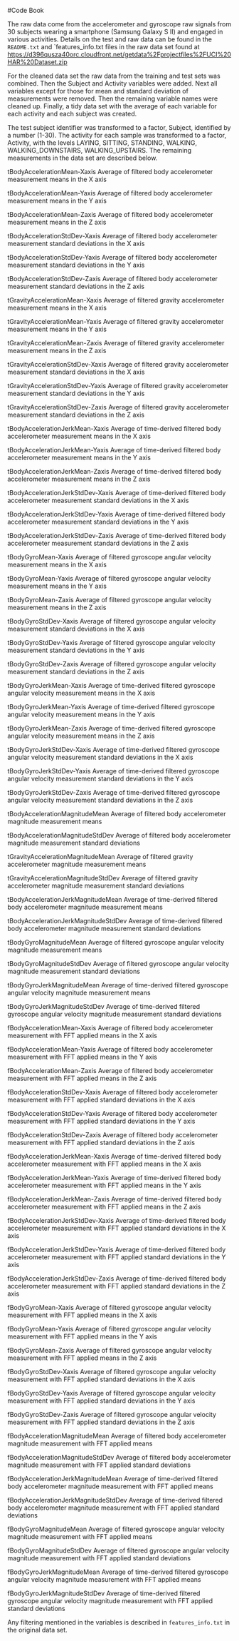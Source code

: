 #Code Book

The raw data come from the accelerometer and gyroscope raw signals from 30 subjects wearing a smartphone (Samsung Galaxy S II) and engaged in various activities.  Details on the test and raw data can be found in the `README.txt` and `features_info.txt files in the raw data set found at https://d396qusza40orc.cloudfront.net/getdata%2Fprojectfiles%2FUCI%20HAR%20Dataset.zip

For the cleaned data set the raw data from the training and test sets was combined.  Then the Subject and Activity variables were added.  Next all variables except for those for mean and standard deviation of measurements were removed.  Then the remaining variable names were cleaned up.  Finally, a tidy data set with the average of each variable for each activity and each subject was created.

The test subject identifier was transformed to a factor, Subject, identified by a number (1-30).
The activity for each sample was transformed to a factor, Activity, with the levels LAYING, SITTING, STANDING, WALKING, WALKING_DOWNSTAIRS, WALKING_UPSTAIRS.  The remaining measurements in the data set are described below.

tBodyAccelerationMean-Xaxis
	Average of filtered body accelerometer measurement means in the X axis
	
tBodyAccelerationMean-Yaxis
	Average of filtered body accelerometer measurement means in the Y axis
	
tBodyAccelerationMean-Zaxis
	Average of filtered body accelerometer measurement means in the Z axis
	
tBodyAccelerationStdDev-Xaxis
	Average of filtered body accelerometer measurement standard deviations in the X axis
	
tBodyAccelerationStdDev-Yaxis
	Average of filtered body accelerometer measurement standard deviations in the Y axis
	
tBodyAccelerationStdDev-Zaxis
	Average of filtered body accelerometer measurement standard deviations in the Z axis
	
tGravityAccelerationMean-Xaxis
	Average of filtered gravity accelerometer measurement means in the X axis
	
tGravityAccelerationMean-Yaxis
	Average of filtered gravity accelerometer measurement means in the Y axis
	
tGravityAccelerationMean-Zaxis
	Average of filtered gravity accelerometer measurement means in the Z axis
	
tGravityAccelerationStdDev-Xaxis
	Average of filtered gravity accelerometer measurement standard deviations in the X axis
	
tGravityAccelerationStdDev-Yaxis
	Average of filtered gravity accelerometer measurement standard deviations in the Y axis
	
tGravityAccelerationStdDev-Zaxis
	Average of filtered gravity accelerometer measurement standard deviations in the Z axis
	
tBodyAccelerationJerkMean-Xaxis
	Average of time-derived filtered body accelerometer measurement means in the X axis
	
tBodyAccelerationJerkMean-Yaxis
	Average of time-derived filtered body accelerometer measurement means in the Y axis
	
tBodyAccelerationJerkMean-Zaxis
	Average of time-derived filtered body accelerometer measurement means in the Z axis
	
tBodyAccelerationJerkStdDev-Xaxis
	Average of time-derived filtered body accelerometer measurement standard deviations in the X axis
	
tBodyAccelerationJerkStdDev-Yaxis
	Average of time-derived filtered body accelerometer measurement standard deviations in the Y axis
	
tBodyAccelerationJerkStdDev-Zaxis
	Average of time-derived filtered body accelerometer measurement standard deviations in the Z axis
	
tBodyGyroMean-Xaxis
	Average of filtered gyroscope angular velocity measurement means in the X axis
	
tBodyGyroMean-Yaxis
	Average of filtered gyroscope angular velocity measurement means in the Y axis
	
tBodyGyroMean-Zaxis
	Average of filtered gyroscope angular velocity measurement means in the Z axis
	
tBodyGyroStdDev-Xaxis
	Average of filtered gyroscope angular velocity measurement standard deviations in the X axis
	
tBodyGyroStdDev-Yaxis
	Average of filtered gyroscope angular velocity measurement standard deviations in the Y axis
	
tBodyGyroStdDev-Zaxis
	Average of filtered gyroscope angular velocity measurement standard deviations in the Z axis
	
tBodyGyroJerkMean-Xaxis
	Average of time-derived filtered gyroscope angular velocity measurement means in the X axis
	
tBodyGyroJerkMean-Yaxis
	Average of time-derived filtered gyroscope angular velocity measurement means in the Y axis
	
tBodyGyroJerkMean-Zaxis
	Average of time-derived filtered gyroscope angular velocity measurement means in the Z axis
	
tBodyGyroJerkStdDev-Xaxis
	Average of time-derived filtered gyroscope angular velocity measurement standard deviations in the X axis
	
tBodyGyroJerkStdDev-Yaxis
	Average of time-derived filtered gyroscope angular velocity measurement standard deviations in the Y axis
	
tBodyGyroJerkStdDev-Zaxis
	Average of time-derived filtered gyroscope angular velocity measurement standard deviations in the Z axis
	
tBodyAccelerationMagnitudeMean
	Average of filtered body accelerometer magnitude measurement means
	
tBodyAccelerationMagnitudeStdDev
	Average of filtered body accelerometer magnitude measurement standard deviations
	
tGravityAccelerationMagnitudeMean
	Average of filtered gravity accelerometer magnitude measurement means
	
tGravityAccelerationMagnitudeStdDev
	Average of filtered gravity accelerometer magnitude measurement standard deviations
	
tBodyAccelerationJerkMagnitudeMean
	Average of time-derived filtered body accelerometer magnitude measurement means
	
tBodyAccelerationJerkMagnitudeStdDev
	Average of time-derived filtered body accelerometer magnitude measurement standard deviations
	
tBodyGyroMagnitudeMean
	Average of filtered gyroscope angular velocity magnitude measurement means
	
tBodyGyroMagnitudeStdDev
	Average of filtered gyroscope angular velocity magnitude measurement standard deviations
	
tBodyGyroJerkMagnitudeMean
	Average of time-derived filtered gyroscope angular velocity magnitude measurement means
	
tBodyGyroJerkMagnitudeStdDev
	Average of time-derived filtered gyroscope angular velocity magnitude measurement standard deviations
	
fBodyAccelerationMean-Xaxis
	Average of filtered body accelerometer measurement with FFT applied means in the X axis
	
fBodyAccelerationMean-Yaxis
	Average of filtered body accelerometer measurement with FFT applied means in the Y axis
	
fBodyAccelerationMean-Zaxis
	Average of filtered body accelerometer measurement with FFT applied means in the Z axis
	
fBodyAccelerationStdDev-Xaxis
	Average of filtered body accelerometer measurement with FFT applied standard deviations in the X axis
	
fBodyAccelerationStdDev-Yaxis
	Average of filtered body accelerometer measurement with FFT applied standard deviations in the Y axis
	
fBodyAccelerationStdDev-Zaxis
	Average of filtered body accelerometer measurement with FFT applied standard deviations in the Z axis
	
fBodyAccelerationJerkMean-Xaxis
	Average of time-derived filtered body accelerometer measurement with FFT applied means in the X axis
	
fBodyAccelerationJerkMean-Yaxis
	Average of time-derived filtered body accelerometer measurement with FFT applied means in the Y axis
	
fBodyAccelerationJerkMean-Zaxis
	Average of time-derived filtered body accelerometer measurement with FFT applied means in the Z axis
	
fBodyAccelerationJerkStdDev-Xaxis
	Average of time-derived filtered body accelerometer measurement with FFT applied standard deviations in the X axis
	
fBodyAccelerationJerkStdDev-Yaxis
	Average of time-derived filtered body accelerometer measurement with FFT applied standard deviations in the Y axis
	
fBodyAccelerationJerkStdDev-Zaxis
	Average of time-derived filtered body accelerometer measurement with FFT applied standard deviations in the Z axis
	
fBodyGyroMean-Xaxis
	Average of filtered gyroscope angular velocity measurement with FFT applied means in the X axis
	
fBodyGyroMean-Yaxis
	Average of filtered gyroscope angular velocity measurement with FFT applied means in the Y axis
	
fBodyGyroMean-Zaxis
	Average of filtered gyroscope angular velocity measurement with FFT applied means in the Z axis
	
fBodyGyroStdDev-Xaxis
	Average of filtered gyroscope angular velocity measurement with FFT applied standard deviations in the X axis
	
fBodyGyroStdDev-Yaxis
	Average of filtered gyroscope angular velocity measurement with FFT applied standard deviations in the Y axis
	
fBodyGyroStdDev-Zaxis
	Average of filtered gyroscope angular velocity measurement with FFT applied standard deviations in the Z axis
	
fBodyAccelerationMagnitudeMean
	Average of filtered body accelerometer magnitude measurement with FFT applied means
	
fBodyAccelerationMagnitudeStdDev
	Average of filtered body accelerometer magnitude measurement with FFT applied standard deviations
	
fBodyAccelerationJerkMagnitudeMean
	Average of time-derived filtered body accelerometer magnitude measurement with FFT applied means
	
fBodyAccelerationJerkMagnitudeStdDev
	Average of time-derived filtered body accelerometer magnitude measurement with FFT applied standard deviations
	
fBodyGyroMagnitudeMean
	Average of filtered gyroscope angular velocity magnitude measurement with FFT applied means
	
fBodyGyroMagnitudeStdDev
	Average of filtered gyroscope angular velocity magnitude measurement with FFT applied standard deviations
	
fBodyGyroJerkMagnitudeMean
	Average of time-derived filtered gyroscope angular velocity magnitude measurement with FFT applied means
	
fBodyGyroJerkMagnitudeStdDev
	Average of time-derived filtered gyroscope angular velocity magnitude measurement with FFT applied standard deviations

Any filtering mentioned in the variables is described in `features_info.txt` in the original data set.